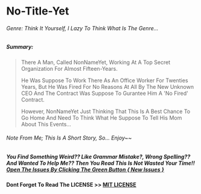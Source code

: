 # No-Title-Yet
###### Genre: Think It Yourself, I Lazy To Think What Is The Genre...
##### Summary:

> There A Man, Called NonNameYet, Working At A Top Secret Organization For Almost Fifteen-Years.
>  
> He Was Suppose To Work There As An Office Worker For Twenties Years, But He Was Fired For No Reasons At All By The New Unknown CEO And The Contract Was Suppose To Gurantee Him A 'No Fired' Contract.
>  
> However, NonNameYet Just Thinking That This Is A Best Chance To Go Home And Need To Think What He Suppose To Tell His Mom About This Events...

###### Note From Me; This Is A Short Story, So... Enjoy~~

##### You Find Something Weird?? Like Grammar Mistake?, Wrong Spelling?? And Wanted To Help Me?? Then You Read This Is Not Wasted Your Time!! [Open The Issues By Clicking The Green Button { New Issues }](https://github.com/Cynoser/No-Title-Yet/issues)

#### Dont Forget To Read The LICENSE >> [__MIT LICENSE__](https://github.com/Cynoser/No-Title-Yet/blob/master/LICENSE)
